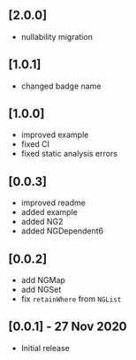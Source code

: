## [2.0.0]

* nullability migration

## [1.0.1]

* changed badge name

## [1.0.0]

* improved example
* fixed CI
* fixed static analysis errors

## [0.0.3]

* improved readme
* added example
* added NG2
* added NGDependent6

## [0.0.2]

* add NGMap
* add NGSet
* fix `retainWhere` from `NGList`

## [0.0.1] - 27 Nov 2020

* Initial release